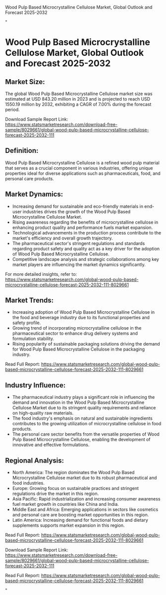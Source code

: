 Wood Pulp Based Microcrystalline Cellulose Market, Global Outlook and Forecast 2025-2032

"<!DOCTYPE html>
<html lang=""en"">
<head>
<meta charset=""UTF-8"">
<meta name=""viewport"" content=""width=device-width, initial-scale=1.0"">
<title>Wood Pulp Based Microcrystalline Cellulose Market, Global Outlook and Forecast 2025-2032</title>
</head>
<body>

<h1>Wood Pulp Based Microcrystalline Cellulose Market, Global Outlook and Forecast 2025-2032</h1>

<h2>Market Size:</h2>
<p>The global Wood Pulp Based Microcrystalline Cellulose market size was estimated at USD 843.20 million in 2023 and is projected to reach USD 1550.19 million by 2032, exhibiting a CAGR of 7.00% during the forecast period.</p>
<p>Download Sample Report Link: <a href='https://www.statsmarketresearch.com/download-free-sample/8029661/global-wood-pulp-based-microcrystalline-cellulose-forecast-2025-2032-111'>https://www.statsmarketresearch.com/download-free-sample/8029661/global-wood-pulp-based-microcrystalline-cellulose-forecast-2025-2032-111</a></p>

<h2>Definition:</h2>
<p>Wood Pulp Based Microcrystalline Cellulose is a refined wood pulp material that serves as a crucial component in various industries, offering unique properties ideal for diverse applications such as pharmaceuticals, food, and personal care products.</p>

<h2>Market Dynamics:</h2>
<ul>
<li>Increasing demand for sustainable and eco-friendly materials in end-user industries drives the growth of the Wood Pulp Based Microcrystalline Cellulose Market.</li>
<li>Rising awareness regarding the benefits of microcrystalline cellulose in enhancing product quality and performance fuels market expansion.</li>
<li>Technological advancements in the production process contribute to the market's efficiency and overall growth trajectory.</li>
<li>The pharmaceutical sector's stringent regulations and standards regarding product safety and quality act as a key driver for the adoption of Wood Pulp Based Microcrystalline Cellulose.</li>
<li>Competitive landscape analysis and strategic collaborations among key market players are influencing the market dynamics significantly.</li>
</ul>
<p>For more detailed insights, refer to: <a href='https://www.statsmarketresearch.com/global-wood-pulp-based-microcrystalline-cellulose-forecast-2025-2032-111-8029661'>https://www.statsmarketresearch.com/global-wood-pulp-based-microcrystalline-cellulose-forecast-2025-2032-111-8029661</a></p>

<h2>Market Trends:</h2>
<ul>
<li>Increasing adoption of Wood Pulp Based Microcrystalline Cellulose in the food and beverage industry due to its functional properties and safety profile.</li>
<li>Growing trend of incorporating microcrystalline cellulose in the pharmaceutical sector to enhance drug delivery systems and formulation stability.</li>
<li>Rising popularity of sustainable packaging solutions driving the demand for Wood Pulp Based Microcrystalline Cellulose in the packaging industry.</li>
</ul>
<p>Read Full Report: <a href='https://www.statsmarketresearch.com/global-wood-pulp-based-microcrystalline-cellulose-forecast-2025-2032-111-8029661'>https://www.statsmarketresearch.com/global-wood-pulp-based-microcrystalline-cellulose-forecast-2025-2032-111-8029661</a></p>

<h2>Industry Influence:</h2>
<ul>
<li>The pharmaceutical industry plays a significant role in influencing the demand and innovation in the Wood Pulp Based Microcrystalline Cellulose Market due to its stringent quality requirements and reliance on high-quality raw materials.</li>
<li>The food industry's emphasis on natural and sustainable ingredients contributes to the growing utilization of microcrystalline cellulose in food products.</li>
<li>The personal care sector benefits from the versatile properties of Wood Pulp Based Microcrystalline Cellulose, enabling the development of innovative and effective formulations.</li>
</ul>

<h2>Regional Analysis:</h2>
<ul>
<li>North America: The region dominates the Wood Pulp Based Microcrystalline Cellulose market due to its robust pharmaceutical and food industries.</li>
<li>Europe: Growing focus on sustainable practices and stringent regulations drive the market in this region.</li>
<li>Asia Pacific: Rapid industrialization and increasing consumer awareness fuel market growth in countries like China and India.</li>
<li>Middle East and Africa: Emerging applications in sectors like cosmetics and personal care are boosting market opportunities in this region.</li>
<li>Latin America: Increasing demand for functional foods and dietary supplements supports market expansion in this region.</li>
</ul>
<p>Read Full Report: <a href='https://www.statsmarketresearch.com/global-wood-pulp-based-microcrystalline-cellulose-forecast-2025-2032-111-8029661'>https://www.statsmarketresearch.com/global-wood-pulp-based-microcrystalline-cellulose-forecast-2025-2032-111-8029661</a></p>

<p>Download Sample Report Link: <a href='https://www.statsmarketresearch.com/download-free-sample/8029661/global-wood-pulp-based-microcrystalline-cellulose-forecast-2025-2032-111'>https://www.statsmarketresearch.com/download-free-sample/8029661/global-wood-pulp-based-microcrystalline-cellulose-forecast-2025-2032-111</a></p>

<p>Read Full Report: <a href='https://www.statsmarketresearch.com/global-wood-pulp-based-microcrystalline-cellulose-forecast-2025-2032-111-8029661'>https://www.statsmarketresearch.com/global-wood-pulp-based-microcrystalline-cellulose-forecast-2025-2032-111-8029661</a></p>

</body>
</html>"
